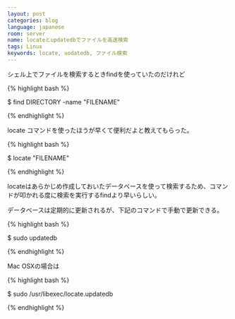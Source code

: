 ```yaml
---
layout: post
categories: blog
language: japanese
room: server
name: locateとupdatedbでファイルを高速検索
tags: Linux
keywords: locate, uodatedb, ファイル検索
---
```


シェル上でファイルを検索するときfindを使っていたのだけれど

{% highlight bash %}

$ find DIRECTORY -name "FILENAME"

{% endhighlight %}

locate コマンドを使ったほうが早くて便利だよと教えてもらった。

{% highlight bash %}

$ locate "FILENAME"

{% endhighlight %}

locateはあらかじめ作成しておいたデータベースを使って検索するため、コマンドが叩かれる度に検索を実行するfindより早いらしい。

データベースは定期的に更新されるが、下記のコマンドで手動で更新できる。

{% highlight bash %}

$ sudo updatedb

{% endhighlight %}

Mac OSXの場合は

{% highlight bash %}

$ sudo /usr/libexec/locate.updatedb

{% endhighlight %}
